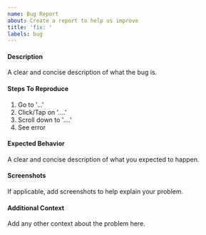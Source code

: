 ```yaml
---
name: Bug Report
about: Create a report to help us improve
title: 'fix: '
labels: bug
---
```


#### Description

A clear and concise description of what the bug is.

#### Steps To Reproduce

1. Go to '...'
2. Click/Tap on '....'
3. Scroll down to '....'
4. See error

#### Expected Behavior

A clear and concise description of what you expected to happen.

#### Screenshots

If applicable, add screenshots to help explain your problem.

#### Additional Context

Add any other context about the problem here.
